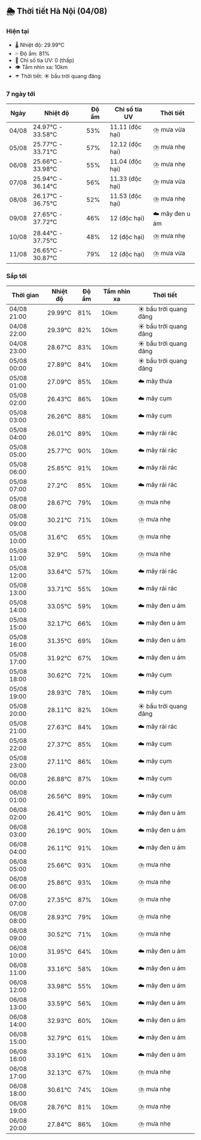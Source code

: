 ## 🌦️ Thời tiết Hà Nội (04/08)

### Hiện tại

- 🌡️ Nhiệt độ: 29.99℃
- 💦 Độ ẩm: 81%
- 🌟 Chỉ số tia UV: 0 (thấp)
- 👁️ Tầm nhìn xa: 10km
- ☂️ Thời tiết: ☀️ bầu trời quang đãng

### 7 ngày tới

| Ngày | Nhiệt độ | Độ ẩm | Chỉ số tia UV | Thời tiết |
| --- | --- | --- | --- | --- |
| 04/08 | 24.97℃ - 33.58℃ | 53% | 11.11 (độc hại) | ⛈️ mưa vừa |
| 05/08 | 25.77℃ - 33.71℃ | 57% | 12.12 (độc hại) | ⛈️ mưa nhẹ |
| 06/08 | 25.66℃ - 33.98℃ | 55% | 11.04 (độc hại) | ⛈️ mưa nhẹ |
| 07/08 | 25.94℃ - 36.14℃ | 56% | 11.33 (độc hại) | ⛈️ mưa vừa |
| 08/08 | 26.17℃ - 36.75℃ | 52% | 11.53 (độc hại) | ⛈️ mưa nhẹ |
| 09/08 | 27.65℃ - 37.72℃ | 46% | 12 (độc hại) | ☁️ mây đen u ám |
| 10/08 | 28.44℃ - 37.75℃ | 48% | 12 (độc hại) | ⛈️ mưa nhẹ |
| 11/08 | 26.65℃ - 30.87℃ | 79% | 12 (độc hại) | ⛈️ mưa vừa |

### Sắp tới

| Thời gian | Nhiệt độ | Độ ẩm | Tầm nhìn xa | Thời tiết |
| --- | --- | --- | --- | --- |
| 04/08 21:00 | 29.99℃ | 81% | 10km | ☀️ bầu trời quang đãng |
| 04/08 22:00 | 29.39℃ | 82% | 10km | ☀️ bầu trời quang đãng |
| 04/08 23:00 | 28.67℃ | 83% | 10km | ☀️ bầu trời quang đãng |
| 05/08 00:00 | 27.89℃ | 84% | 10km | ☀️ bầu trời quang đãng |
| 05/08 01:00 | 27.09℃ | 85% | 10km | ☁️ mây thưa |
| 05/08 02:00 | 26.43℃ | 86% | 10km | ☁️ mây cụm |
| 05/08 03:00 | 26.26℃ | 88% | 10km | ☁️ mây cụm |
| 05/08 04:00 | 26.01℃ | 89% | 10km | ☁️ mây rải rác |
| 05/08 05:00 | 25.77℃ | 90% | 10km | ☁️ mây rải rác |
| 05/08 06:00 | 25.85℃ | 91% | 10km | ☁️ mây rải rác |
| 05/08 07:00 | 27.2℃ | 85% | 10km | ☁️ mây rải rác |
| 05/08 08:00 | 28.67℃ | 79% | 10km | ⛈️ mưa nhẹ |
| 05/08 09:00 | 30.21℃ | 71% | 10km | ⛈️ mưa nhẹ |
| 05/08 10:00 | 31.6℃ | 65% | 10km | ⛈️ mưa nhẹ |
| 05/08 11:00 | 32.9℃ | 59% | 10km | ⛈️ mưa nhẹ |
| 05/08 12:00 | 33.64℃ | 57% | 10km | ☁️ mây rải rác |
| 05/08 13:00 | 33.71℃ | 55% | 10km | ☁️ mây rải rác |
| 05/08 14:00 | 33.05℃ | 59% | 10km | ☁️ mây đen u ám |
| 05/08 15:00 | 32.17℃ | 66% | 10km | ☁️ mây đen u ám |
| 05/08 16:00 | 31.35℃ | 69% | 10km | ☁️ mây đen u ám |
| 05/08 17:00 | 31.92℃ | 67% | 10km | ☁️ mây đen u ám |
| 05/08 18:00 | 30.62℃ | 72% | 10km | ☁️ mây cụm |
| 05/08 19:00 | 28.93℃ | 78% | 10km | ☁️ mây cụm |
| 05/08 20:00 | 28.11℃ | 82% | 10km | ☀️ bầu trời quang đãng |
| 05/08 21:00 | 27.63℃ | 84% | 10km | ☁️ mây rải rác |
| 05/08 22:00 | 27.37℃ | 85% | 10km | ☁️ mây cụm |
| 05/08 23:00 | 27.11℃ | 86% | 10km | ☁️ mây cụm |
| 06/08 00:00 | 26.88℃ | 87% | 10km | ☁️ mây cụm |
| 06/08 01:00 | 26.56℃ | 89% | 10km | ☁️ mây cụm |
| 06/08 02:00 | 26.41℃ | 90% | 10km | ☁️ mây đen u ám |
| 06/08 03:00 | 26.19℃ | 90% | 10km | ☁️ mây đen u ám |
| 06/08 04:00 | 26.11℃ | 91% | 10km | ☁️ mây đen u ám |
| 06/08 05:00 | 25.66℃ | 93% | 10km | ⛈️ mưa nhẹ |
| 06/08 06:00 | 25.86℃ | 93% | 10km | ⛈️ mưa nhẹ |
| 06/08 07:00 | 27.35℃ | 87% | 10km | ⛈️ mưa nhẹ |
| 06/08 08:00 | 28.93℃ | 79% | 10km | ⛈️ mưa nhẹ |
| 06/08 09:00 | 30.52℃ | 71% | 10km | ⛈️ mưa nhẹ |
| 06/08 10:00 | 31.95℃ | 64% | 10km | ☁️ mây đen u ám |
| 06/08 11:00 | 33.16℃ | 58% | 10km | ☁️ mây đen u ám |
| 06/08 12:00 | 33.98℃ | 55% | 10km | ☁️ mây đen u ám |
| 06/08 13:00 | 33.59℃ | 56% | 10km | ☁️ mây đen u ám |
| 06/08 14:00 | 32.93℃ | 60% | 10km | ☁️ mây đen u ám |
| 06/08 15:00 | 32.79℃ | 61% | 10km | ☁️ mây đen u ám |
| 06/08 16:00 | 33.19℃ | 61% | 10km | ☁️ mây đen u ám |
| 06/08 17:00 | 32.13℃ | 67% | 10km | ⛈️ mưa nhẹ |
| 06/08 18:00 | 30.61℃ | 74% | 10km | ⛈️ mưa nhẹ |
| 06/08 19:00 | 28.76℃ | 81% | 10km | ⛈️ mưa nhẹ |
| 06/08 20:00 | 27.84℃ | 86% | 10km | ⛈️ mưa nhẹ |
